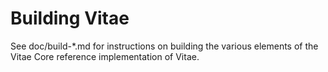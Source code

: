 Building Vitae
================

See doc/build-*.md for instructions on building the various
elements of the Vitae Core reference implementation of Vitae.
